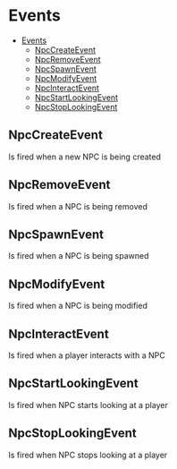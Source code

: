 # Events

<!-- TOC -->

* [Events](#events)
    * [NpcCreateEvent](#npccreateevent)
    * [NpcRemoveEvent](#npcremoveevent)
    * [NpcSpawnEvent](#npcspawnevent)
    * [NpcModifyEvent](#npcmodifyevent)
    * [NpcInteractEvent](#npcinteractevent)
    * [NpcStartLookingEvent](#npcstartlookingevent)
    * [NpcStopLookingEvent](#npcstoplookingevent)

<!-- TOC -->

## NpcCreateEvent

Is fired when a new NPC is being created

## NpcRemoveEvent

Is fired when a NPC is being removed

## NpcSpawnEvent

Is fired when a NPC is being spawned

## NpcModifyEvent

Is fired when a NPC is being modified

## NpcInteractEvent

Is fired when a player interacts with a NPC

## NpcStartLookingEvent

Is fired when NPC starts looking at a player

## NpcStopLookingEvent

Is fired when NPC stops looking at a player